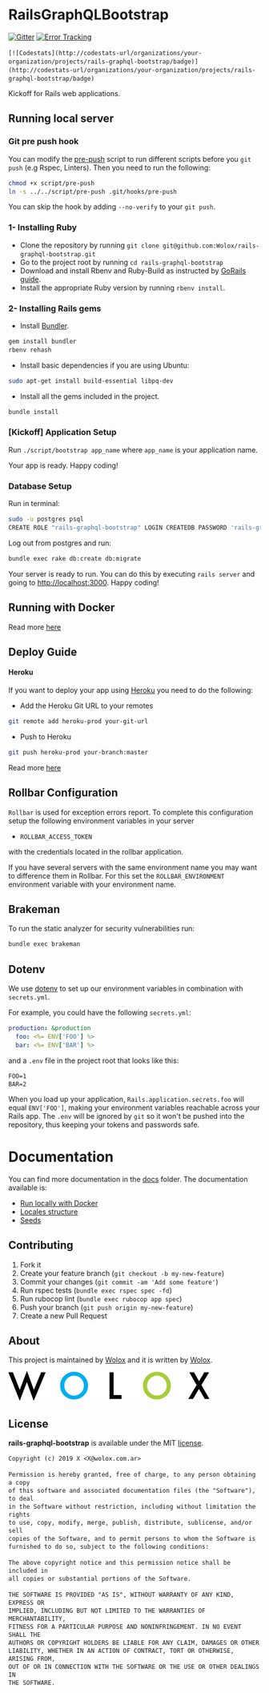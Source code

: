 RailsGraphQLBootstrap
===============

[![Gitter](https://badges.gitter.im/Join%20Chat.svg)](https://gitter.im/Wolox/rails-graphql-bootstrap?utm_source=badge&utm_medium=badge&utm_campaign=pr-badge&utm_content=badge)
[![Error Tracking](https://d26gfdfi90p7cf.cloudfront.net/rollbar-badge.144534.o.png)](https://rollbar.com)

`[![Codestats](http://codestats-url/organizations/your-organization/projects/rails-graphql-bootstrap/badge)](http://codestats-url/organizations/your-organization/projects/rails-graphql-bootstrap/badge)`

Kickoff for Rails web applications.

## Running local server

### Git pre push hook

You can modify the [pre-push](script/pre-push) script to run different scripts before you `git push` (e.g Rspec, Linters). Then you need to run the following:

```bash
chmod +x script/pre-push
ln -s ../../script/pre-push .git/hooks/pre-push
```

You can skip the hook by adding `--no-verify` to your `git push`.

### 1- Installing Ruby

- Clone the repository by running `git clone git@github.com:Wolox/rails-graphql-bootstrap.git`
- Go to the project root by running `cd rails-graphql-bootstrap`
- Download and install Rbenv and Ruby-Build as instructed by [GoRails guide](https://gorails.com/setup).
- Install the appropriate Ruby version by running `rbenv install`.

### 2- Installing Rails gems

- Install [Bundler](http://bundler.io/).

```bash
gem install bundler
rbenv rehash
```
- Install basic dependencies if you are using Ubuntu:

```bash
sudo apt-get install build-essential libpq-dev
```

- Install all the gems included in the project.

```bash
bundle install
```

### [Kickoff] Application Setup

Run `./script/bootstrap app_name` where `app_name` is your application name.

Your app is ready. Happy coding!

### Database Setup

Run in terminal:

```bash
sudo -u postgres psql
CREATE ROLE "rails-graphql-bootstrap" LOGIN CREATEDB PASSWORD 'rails-graphql-bootstrap';
```

Log out from postgres and run:

```bash
bundle exec rake db:create db:migrate
```

Your server is ready to run. You can do this by executing `rails server` and going to [http://localhost:3000](http://localhost:3000). Happy coding!

## Running with Docker

Read more [here](docs/docker.md)

## Deploy Guide

#### Heroku

If you want to deploy your app using [Heroku](https://www.heroku.com) you need to do the following:

- Add the Heroku Git URL to your remotes

```bash
git remote add heroku-prod your-git-url
```

- Push to Heroku

```bash
git push heroku-prod your-branch:master
```

Read more [here](https://devcenter.heroku.com/articles/getting-started-with-rails6)

## Rollbar Configuration

`Rollbar` is used for exception errors report. To complete this configuration setup the following environment variables in your server
- `ROLLBAR_ACCESS_TOKEN`

with the credentials located in the rollbar application.

If you have several servers with the same environment name you may want to difference them in Rollbar. For this set the `ROLLBAR_ENVIRONMENT` environment variable with your environment name.

## Brakeman

To run the static analyzer for security vulnerabilities run:

```bash
bundle exec brakeman
```

## Dotenv

We use [dotenv](https://github.com/bkeepers/dotenv) to set up our environment variables in combination with `secrets.yml`.

For example, you could have the following `secrets.yml`:

```yml
production: &production
  foo: <%= ENV['FOO'] %>
  bar: <%= ENV['BAR'] %>
```

and a `.env` file in the project root that looks like this:

```
FOO=1
BAR=2
```

When you load up your application, `Rails.application.secrets.foo` will equal `ENV['FOO']`, making your environment variables reachable across your Rails app.
The `.env` will be ignored by `git` so it won't be pushed into the repository, thus keeping your tokens and passwords safe.

# Documentation

You can find more documentation in the [docs](docs) folder. The documentation available is:

- [Run locally with Docker](docs/docker.md)
- [Locales structure](docs/locales.md)
- [Seeds](docs/seeds.md)

## Contributing

1. Fork it
2. Create your feature branch (`git checkout -b my-new-feature`)
3. Commit your changes (`git commit -am 'Add some feature'`)
4. Run rspec tests (`bundle exec rspec spec -fd`)
5. Run rubocop lint (`bundle exec rubocop app spec`)
6. Push your branch (`git push origin my-new-feature`)
7. Create a new Pull Request

## About

This project is maintained by [Wolox](https://github.com/wolox) and it is written by [Wolox](http://www.wolox.com.ar).

![Wolox](https://raw.githubusercontent.com/Wolox/press-kit/master/logos/logo_banner.png)

## License

**rails-graphql-bootstrap** is available under the MIT [license](LICENSE).

    Copyright (c) 2019 X <X@wolox.com.ar>

    Permission is hereby granted, free of charge, to any person obtaining a copy
    of this software and associated documentation files (the "Software"), to deal
    in the Software without restriction, including without limitation the rights
    to use, copy, modify, merge, publish, distribute, sublicense, and/or sell
    copies of the Software, and to permit persons to whom the Software is
    furnished to do so, subject to the following conditions:

    The above copyright notice and this permission notice shall be included in
    all copies or substantial portions of the Software.

    THE SOFTWARE IS PROVIDED "AS IS", WITHOUT WARRANTY OF ANY KIND, EXPRESS OR
    IMPLIED, INCLUDING BUT NOT LIMITED TO THE WARRANTIES OF MERCHANTABILITY,
    FITNESS FOR A PARTICULAR PURPOSE AND NONINFRINGEMENT. IN NO EVENT SHALL THE
    AUTHORS OR COPYRIGHT HOLDERS BE LIABLE FOR ANY CLAIM, DAMAGES OR OTHER
    LIABILITY, WHETHER IN AN ACTION OF CONTRACT, TORT OR OTHERWISE, ARISING FROM,
    OUT OF OR IN CONNECTION WITH THE SOFTWARE OR THE USE OR OTHER DEALINGS IN
    THE SOFTWARE.
